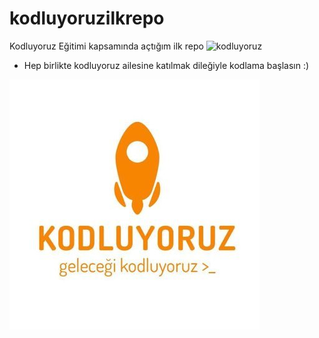 # kodluyoruzilkrepo
Kodluyoruz Eğitimi kapsamında açtığım ilk repo
![kodluyoruz][def]

* Hep birlikte kodluyoruz ailesine katılmak dileğiyle kodlama başlasın :)


[def]: https://patika-cohorts-prod.s3-eu-central-1.amazonaws.com/cohorts/kodluyoruz-tb-js-react-yazilim-programi/HSuFQkYAfMZjiFYSn-cohorts-cover

![Kodluyoruz Logo][def2]




[def2]: https://raw.githubusercontent.com/Kodluyoruz/taskforce/git/git/markdown-nedir-nasil-kullaniriz-/figures/kodluyoruz_logo.jpg
